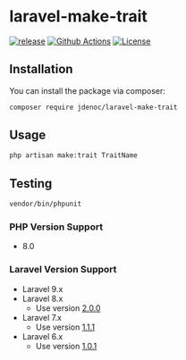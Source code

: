 # laravel-make-trait

[![release](https://img.shields.io/github/release/jdenoc/laravel-make-trait.svg?style=flat-square)](https://github.com/jdenoc/laravel-make-trait/releases/latest)
[![Github Actions](https://img.shields.io/github/workflow/status/jdenoc/laravel-make-trait/Laravel%20artisan%20make:trait?style=flat-square)](https://github.com/jdenoc/laravel-make-trait/actions)
[![License](https://img.shields.io/github/license/jdenoc/laravel-make-trait?style=flat-square)](LICENSE)

## Installation

You can install the package via composer:
```bash
composer require jdenoc/laravel-make-trait
```

## Usage

```bash
php artisan make:trait TraitName
```

## Testing

```bash
vendor/bin/phpunit
```

### PHP Version Support
- 8.0

### Laravel Version Support
- Laravel 9.x
- Laravel 8.x
  - Use version [2.0.0](https://github.com/jdenoc/laravel-make-trait/tree/2.0.0)
- Laravel 7.x
  - Use version [1.1.1](https://github.com/jdenoc/laravel-make-trait/tree/1.1.1)
- Laravel 6.x
  - Use version [1.0.1](https://github.com/jdenoc/laravel-make-trait/tree/1.0.1)